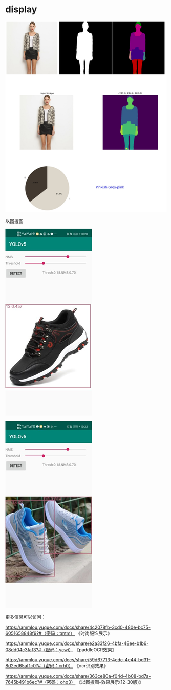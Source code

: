# display

![KnockPic_20210917091639](images\KnockPic_20210917091639.png)

以图搜图

![160929583041482](images\160929583041482.jpg)

![160929576891736](images\160929576891736.jpg)

更多信息可以访问：

https://ammlou.yuque.com/docs/share/4c2078fb-3cd0-480e-bc75-6051658848f9?#（密码：tmtm） 《时尚服饰展示》

https://ammlou.yuque.com/docs/share/e2a33f26-4bfa-48ee-b1b6-08dd04c3faf3?#（密码：ycwi） 《paddleOCR效果》

https://ammlou.yuque.com/docs/share/59d67713-4edc-4e44-bd31-8d2ed65af1c0?#（密码：crh0） 《ocr识别效果》

https://ammlou.yuque.com/docs/share/363ce80a-f04d-4b08-bd7a-7645b491b6ec?#（密码：oho3） 《以图搜图-效果展示(12-30版)》



